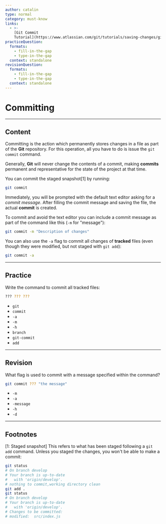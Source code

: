 ```yaml
---
author: catalin
type: normal
category: must-know
links:
  - >-
    [Git Commit
    Tutorial](https://www.atlassian.com/git/tutorials/saving-changes/git-commit){website}
practiceQuestion:
  formats:
    - fill-in-the-gap
    - type-in-the-gap
  context: standalone
revisionQuestion:
  formats:
    - fill-in-the-gap
    - type-in-the-gap
  context: standalone
---
```


# Committing


---

## Content

Committing is the action which permanently stores changes in a file as part of the **Git** repository. For this operation, all you have to do is issue the `git commit` command.

Generally, **Git** will never change the contents of a commit, making **commits** permanent and representative for the state of the project at that time.

You can commit the staged snapshot[1] by running:

```bash
git commit
```

Immediately, you will be prompted with the default text editor asking for a *commit message*. After filling the commit message and saving the file, the actual **commit** is created.

To commit and avoid the text editor you can include a commit message as part of the command like this (`-m` for "message"):

```bash
git commit -m "Description of changes"
```

You can also use the `-a` flag to commit all changes of **tracked** files (even though they were modified, but not staged with `git add`):

```bash
git commit -a
```


---

## Practice

Write the command to commit all tracked files:

```bash
??? ??? ???
```

- `git`
- `commit`
- `-a`
- `-m`
- `-h`
- `branch`
- `git-commit`
- `add`


---

## Revision

What flag is used to commit with a message specified within the command?

```bash
git commit ??? "the message"
```

- `-m`
- `-a`
- `-message`
- `-h`
- `-d`


---

## Footnotes

[1: Staged snapshot]
This refers to what has been staged following a `git add` command. Unless you staged the changes, you won't be able to make a commit:

```bash
git status
# On branch develop
# Your branch is up-to-date
#   with 'origin/develop'.
# nothing to commit,working directory clean
git add .
git status
# On branch develop
# Your branch is up-to-date
#   with 'origin/develop'.
# Changes to be committed:
# modified:  src/index.js
```
